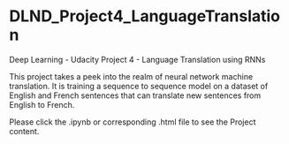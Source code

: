 # DLND_Project4_LanguageTranslation
Deep Learning - Udacity Project 4 - Language Translation using RNNs

This project takes a peek into the realm of neural network machine translation. It is training a sequence to sequence model on a dataset of English and French sentences that can translate new sentences from English to French.

Please click the .ipynb or corresponding .html file to see the Project content.
